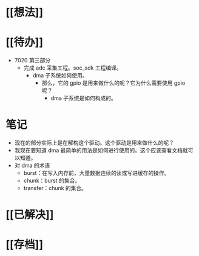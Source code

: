 # [[想法]]

# [[待办]]
- 7020 第三部分
	- 完成 adc 采集工程。soc_sdk 工程编译。
		- dma 子系统如何使用。
			- 那么，它的 gpio 是用来做什么的呢？它为什么需要使用 gpio 呢？
				- dma 子系统是如何构成的。
# 笔记
- 现在的部分实际上是在解构这个驱动。这个驱动是用来做什么的呢？
- 我现在要知道 dma 最简单的用法是如何进行使用的。这个应该查看文档就可以知道。
- 对 dma 的术语
	- burst：在写入内存前，大量数据连续的读或写进缓存的操作。
	- chunk：burst 的集合。
	- transfer：chunk 的集合。
# [[已解决]]

# [[存档]]